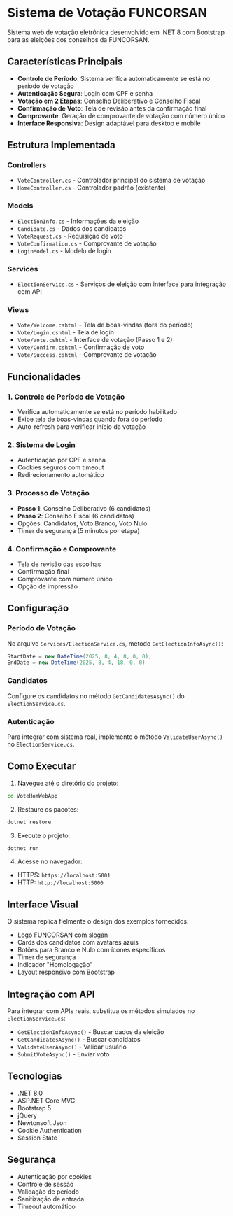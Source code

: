 # Sistema de Votação FUNCORSAN

Sistema web de votação eletrônica desenvolvido em .NET 8 com Bootstrap para as eleições dos conselhos da FUNCORSAN.

## Características Principais

- **Controle de Período**: Sistema verifica automaticamente se está no período de votação
- **Autenticação Segura**: Login com CPF e senha
- **Votação em 2 Etapas**: Conselho Deliberativo e Conselho Fiscal
- **Confirmação de Voto**: Tela de revisão antes da confirmação final
- **Comprovante**: Geração de comprovante de votação com número único
- **Interface Responsiva**: Design adaptável para desktop e mobile

## Estrutura Implementada

### Controllers
- `VoteController.cs` - Controlador principal do sistema de votação
- `HomeController.cs` - Controlador padrão (existente)

### Models
- `ElectionInfo.cs` - Informações da eleição
- `Candidate.cs` - Dados dos candidatos
- `VoteRequest.cs` - Requisição de voto
- `VoteConfirmation.cs` - Comprovante de votação
- `LoginModel.cs` - Modelo de login

### Services
- `ElectionService.cs` - Serviços de eleição com interface para integração com API

### Views
- `Vote/Welcome.cshtml` - Tela de boas-vindas (fora do período)
- `Vote/Login.cshtml` - Tela de login
- `Vote/Vote.cshtml` - Interface de votação (Passo 1 e 2)
- `Vote/Confirm.cshtml` - Confirmação de voto
- `Vote/Success.cshtml` - Comprovante de votação

## Funcionalidades

### 1. Controle de Período de Votação
- Verifica automaticamente se está no período habilitado
- Exibe tela de boas-vindas quando fora do período
- Auto-refresh para verificar início da votação

### 2. Sistema de Login
- Autenticação por CPF e senha
- Cookies seguros com timeout
- Redirecionamento automático

### 3. Processo de Votação
- **Passo 1**: Conselho Deliberativo (6 candidatos)
- **Passo 2**: Conselho Fiscal (6 candidatos)
- Opções: Candidatos, Voto Branco, Voto Nulo
- Timer de segurança (5 minutos por etapa)

### 4. Confirmação e Comprovante
- Tela de revisão das escolhas
- Confirmação final
- Comprovante com número único
- Opção de impressão

## Configuração

### Período de Votação
No arquivo `Services/ElectionService.cs`, método `GetElectionInfoAsync()`:
```csharp
StartDate = new DateTime(2025, 8, 4, 8, 0, 0),
EndDate = new DateTime(2025, 8, 4, 18, 0, 0)
```

### Candidatos
Configure os candidatos no método `GetCandidatesAsync()` do `ElectionService.cs`.

### Autenticação
Para integrar com sistema real, implemente o método `ValidateUserAsync()` no `ElectionService.cs`.

## Como Executar

1. Navegue até o diretório do projeto:
```bash
cd VoteHomWebApp
```

2. Restaure os pacotes:
```bash
dotnet restore
```

3. Execute o projeto:
```bash
dotnet run
```

4. Acesse no navegador:
- HTTPS: `https://localhost:5001`
- HTTP: `http://localhost:5000`

## Interface Visual

O sistema replica fielmente o design dos exemplos fornecidos:
- Logo FUNCORSAN com slogan
- Cards dos candidatos com avatares azuis
- Botões para Branco e Nulo com ícones específicos
- Timer de segurança
- Indicador "Homologação"
- Layout responsivo com Bootstrap

## Integração com API

Para integrar com APIs reais, substitua os métodos simulados no `ElectionService.cs`:

- `GetElectionInfoAsync()` - Buscar dados da eleição
- `GetCandidatesAsync()` - Buscar candidatos
- `ValidateUserAsync()` - Validar usuário
- `SubmitVoteAsync()` - Enviar voto

## Tecnologias

- .NET 8.0
- ASP.NET Core MVC
- Bootstrap 5
- jQuery
- Newtonsoft.Json
- Cookie Authentication
- Session State

## Segurança

- Autenticação por cookies
- Controle de sessão
- Validação de período
- Sanitização de entrada
- Timeout automático